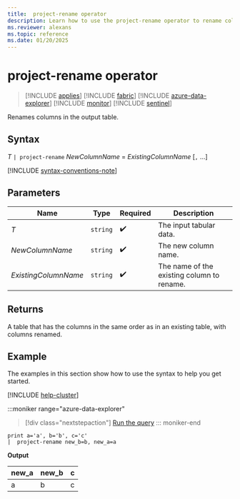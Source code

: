 ```yaml
---
title:  project-rename operator
description: Learn how to use the project-rename operator to rename columns in the output table.
ms.reviewer: alexans
ms.topic: reference
ms.date: 01/20/2025
---
```

# project-rename operator

> [!INCLUDE [applies](../includes/applies-to-version/applies.md)] [!INCLUDE [fabric](../includes/applies-to-version/fabric.md)] [!INCLUDE [azure-data-explorer](../includes/applies-to-version/azure-data-explorer.md)] [!INCLUDE [monitor](../includes/applies-to-version/monitor.md)] [!INCLUDE [sentinel](../includes/applies-to-version/sentinel.md)]

Renames columns in the output table.

## Syntax

*T* `| project-rename` *NewColumnName* = *ExistingColumnName* [`,` ...]

[!INCLUDE [syntax-conventions-note](../includes/syntax-conventions-note.md)]

## Parameters

| Name | Type | Required | Description |
|--|--|--|--|
| *T* | `string` |  :heavy_check_mark: | The input tabular data.|
| *NewColumnName* | `string` |  :heavy_check_mark: | The new column name.|
| *ExistingColumnName* | `string` |  :heavy_check_mark: | The name of the existing column to rename.|

## Returns

A table that has the columns in the same order as in an existing table, with columns renamed.

## Example

The examples in this section show how to use the syntax to help you get started.
	
[!INCLUDE [help-cluster](../includes/help-cluster-note.md)]

:::moniker range="azure-data-explorer"
> [!div class="nextstepaction"]
> <a href="https://dataexplorer.azure.com/clusters/help/databases/Samples?query=H4sIAAAAAAAAAysoyswrUUi0VU9U11FIslVPAlLJturJ6rxcNQoFRflZqcklukWpeYm5qQp5qeXxSbZJOmBGom0iALIWMhk8AAAA" target="_blank">Run the query</a>
::: moniker-end

```kusto
print a='a', b='b', c='c'
|  project-rename new_b=b, new_a=a
```

**Output**

| new_a | new_b | c |
|--|--|--|
| a | b | c |
